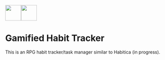 ---
---
<img src="https://www.python.org/static/community_logos/python-logo-generic.svg" height="50px"><img src="https://static.djangoproject.com/img/logos/django-logo-negative.svg" height="50px">

# Gamified Habit Tracker
This is an RPG habit tracker/task manager similar to Habitica (in progress). 
